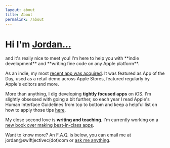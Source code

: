 ```yaml
---
layout: about
title: About
permalink: /about
---
```


<h1 class="font-bold">Hi I'm <a class="hover:text-blue-500 border-blue-500 dark:text-white cursor-pointer"  href="https://www.twitter.com/jordanmorgan10" target="_blank">Jordan...</a></h1>
and it's really nice to meet you! I'm here to help you with **indie development** and **writing fine code on any Apple platform**. 

As an indie, my most <a class="hover:text-blue-500 border-blue-500 cursor-pointer"  href="/a-new-home-for-spend-stack.html">recent app was acquired</a>. It was featured as App of the Day, used as a retail demo across Apple Stores, featured regularly by Apple's editors and more.

More than anything, I dig developing **tightly focused apps** on iOS. I'm slightly obsessed with going a bit further, so each year I read Apple's Human Interface Guidelines from top to bottom and keep a helpful list on how to apply those tips <a class="hover:text-blue-500 border-blue-500 cursor-pointer"  href="{{ '/a-best-in-class-app' | prepend: site.baseurl }}" target="_blank">here</a>.

My close second love is **writing and teaching**. I'm currently working on a <a class="hover:text-blue-500 border-blue-500 cursor-pointer"  href="/bestinclassbook.html">new book over making best-in-class apps</a>. 

Want to know more? An F.A.Q. is below, you can email me at jordan@swiftjectivec(dot)com or <a class="hover:text-blue-500 border-blue-500 cursor-pointer"  href="/ama.html">ask me anything</a>.